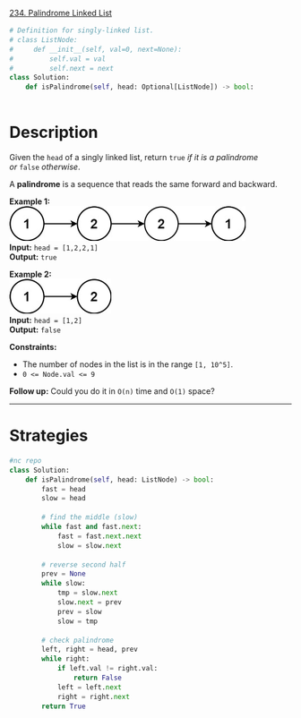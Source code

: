 [234. Palindrome Linked List](https://leetcode.com/problems/palindrome-linked-list/)

```python
# Definition for singly-linked list.
# class ListNode:
#     def __init__(self, val=0, next=None):
#         self.val = val
#         self.next = next
class Solution:
    def isPalindrome(self, head: Optional[ListNode]) -> bool:
        
```

# Description

Given the `head` of a singly linked list, return `true` _if it is a palindrome or_ `false` _otherwise_.

A **palindrome** is a sequence that reads the same forward and backward.

**Example 1:**  
![](!assets/attachments/Pasted%20image%2020240426151225.png)  
**Input:** `head = [1,2,2,1]`  
**Output:** `true`  

**Example 2:**  
![](!assets/attachments/Pasted%20image%2020240426151235.png)  
**Input:** `head = [1,2]`  
**Output:** `false`  

**Constraints:**
- The number of nodes in the list is in the range `[1, 10^5]`.
- `0 <= Node.val <= 9`

**Follow up:** Could you do it in `O(n)` time and `O(1)` space?

---

# Strategies



```python
#nc repo
class Solution:
    def isPalindrome(self, head: ListNode) -> bool:
        fast = head
        slow = head
        
        # find the middle (slow)
        while fast and fast.next:
            fast = fast.next.next
            slow = slow.next
            
        # reverse second half
        prev = None
        while slow:
            tmp = slow.next
            slow.next = prev
            prev = slow
            slow = tmp
        
        # check palindrome
        left, right = head, prev
        while right:
            if left.val != right.val:
                return False
            left = left.next
            right = right.next
        return True

```